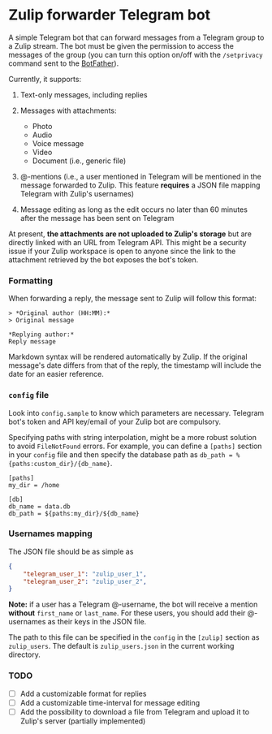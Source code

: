 # Zulip forwarder Telegram bot

A simple Telegram bot that can forward messages from a Telegram group to a Zulip stream. The bot must be given the permission to access the messages of the group (you can turn this option on/off with the `/setprivacy` command sent to the [BotFather](https://t.me/BotFather)).

Currently, it supports:

1. Text-only messages, including replies

2. Messages with attachments:
    - Photo
    - Audio
    - Voice message
    - Video
    - Document (i.e., generic file)

3. @-mentions (i.e., a user mentioned in Telegram will be mentioned in the message forwarded to Zulip. This feature **requires** a JSON file mapping Telegram with Zulip's usernames)

4. Message editing as long as the edit occurs no later than 60 minutes after the message has been sent on Telegram

At present, **the attachments are not uploaded to Zulip's storage** but are directly linked with an URL from Telegram API. This might be a security issue if your Zulip workspace is open to anyone since the link to the attachment retrieved by the bot exposes the bot's token.

### Formatting

When forwarding a reply, the message sent to Zulip will follow this format:

```
> *Original author (HH:MM):*
> Original message

*Replying author:*
Reply message
```

Markdown syntax will be rendered automatically by Zulip. If the original message's date differs from that of the reply, the timestamp will include the date for an easier reference.

### `config` file

Look into `config.sample` to know which parameters are necessary. Telegram bot's token and API key/email of your Zulip bot are compulsory.

Specifying paths with string interpolation, might be a more robust solution to avoid `FileNotFound` errors. For example, you can define a `[paths]` section in your `config` file and then specify the database path as `db_path = %{paths:custom_dir}/{db_name}`.

```
[paths]
my_dir = /home

[db]
db_name = data.db
db_path = ${paths:my_dir}/${db_name}
```

### Usernames mapping

The JSON file should be as simple as

```json
{ 
    "telegram_user_1": "zulip_user_1",
    "telegram_user_2": "zulip_user_2",
}
```

**Note:** if a user has a Telegram @-username, the bot will receive a mention **without** `first_name` or `last_name`. For these users, you should add their @-usernames as their keys in the JSON file.

The path to this file can be specified in the `config` in the `[zulip]` section as `zulip_users`. The default is `zulip_users.json` in the current working directory.

### TODO

- [ ] Add a customizable format for replies
- [ ] Add a customizable time-interval for message editing
- [ ] Add the possibility to download a file from Telegram and upload it to Zulip's server (partially implemented)
